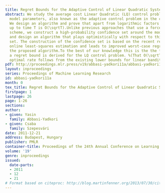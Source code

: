 ```yaml
---
title: Regret Bounds for the Adaptive Control of Linear Quadratic Systems
abstract: We study the average cost Linear Quadratic (LQ) control problem with unknown
  model parameters, also known as the adaptive control problem in the control community.
  We design an algorithm and prove that apart from logarithmic factors its regret
  up to time T is O(\sqrtT).Unlike previous approaches that use a forced-exploration
  scheme, we construct a high-probability confidence set around the model parameters
  and design an algorithm that plays optimistically with respect to this confidence
  set. The construction of the confidence set is based on the recent results from
  online least-squares estimation and leads to improved worst-case regret bound for
  the proposed algorithm.To the best of our knowledge this is the the first time that
  a regret bound is derived for the LQ control problem. %(That O(\sqrtT) is a minimax
  optimal rate follows from the existing lower bounds for linear bandit problems.)
pdf: http://proceedings.mlr.press/v19/abbasi-yadkori11a/abbasi-yadkori11a.pdf
layout: inproceedings
series: Proceedings of Machine Learning Research
id: abbasi-yadkori11a
month: 0
tex_title: Regret Bounds for the Adaptive Control of Linear Quadratic Systems
firstpage: 1
lastpage: 26
page: 1-26
sections: 
author:
- given: Yasin
  family: Abbasi-Yadkori
- given: Csaba
  family: Szepesvári
date: 2011-12-21
address: Budapest, Hungary
publisher: PMLR
container-title: Proceedings of the 24th Annual Conference on Learning Theory
volume: '19'
genre: inproceedings
issued:
  date-parts:
  - 2011
  - 12
  - 21
# Format based on citeproc: http://blog.martinfenner.org/2013/07/30/citeproc-yaml-for-bibliographies/
---
```

